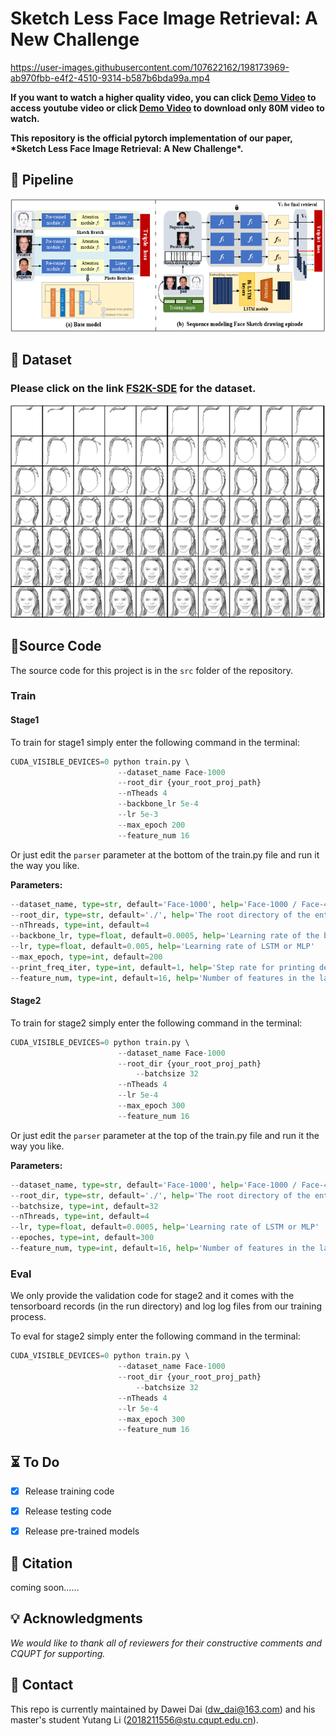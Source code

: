 # Sketch Less Face Image Retrieval: A New Challenge

https://user-images.githubusercontent.com/107622162/198173969-ab970fbb-e4f2-4510-9314-b587b6bda99a.mp4

**If you want to watch a higher quality video, you can click [Demo Video](https://youtu.be/gZfRjrY5H0Y) to access youtube video or click [Demo Video](https://github.com/ddw2AIGROUP2CQUPT/SLFIR/blob/main/demo.mp4?raw=true) to download only 80M video to watch.**

**This repository is the official pytorch implementation of our paper, \*Sketch Less Face Image Retrieval: A New Challenge\*.**

## 🌟 Pipeline

![img](README.assets/wps1.png)

## :floppy_disk: Dataset

### Please click on the link [FS2K-SDE](https://github.com/ddw2AIGROUP2CQUPT/FS2K-SDE) for the dataset.

![image-20221025194710409](README.assets/image-20221025194710409.png)

## 📁Source Code

The source code for this project is in the `src` folder of the repository.

### Train

#### Stage1

To train for stage1 simply enter the following command in the terminal:

```python
CUDA_VISIBLE_DEVICES=0 python train.py \ 
						--dataset_name Face-1000
						--root_dir {your_root_proj_path}
						--nTheads 4
						--backbone_lr 5e-4
						--lr 5e-3
						--max_epoch 200
						--feature_num 16
```

Or just edit the `parser` parameter at the bottom of the train.py file and run it the way you like.

**Parameters:**

```python
--dataset_name, type=str, default='Face-1000', help='Face-1000 / Face-450'
--root_dir, type=str, default='./', help='The root directory of the entire project file'
--nThreads, type=int, default=4
--backbone_lr, type=float, default=0.0005, help='Learning rate of the backbone network'
--lr, type=float, default=0.005, help='Learning rate of LSTM or MLP'
--max_epoch, type=int, default=200
--print_freq_iter, type=int, default=1, help='Step rate for printing debug messages'
--feature_num, type=int, default=16, help='Number of features in the last layer of the neural network'
```

#### Stage2

To train for stage2 simply enter the following command in the terminal:

```python
CUDA_VISIBLE_DEVICES=0 python train.py \ 
						--dataset_name Face-1000
						--root_dir {your_root_proj_path}
    						--batchsize 32
						--nTheads 4
						--lr 5e-4
						--max_epoch 300
						--feature_num 16
```

Or just edit the `parser` parameter at the top of the train.py file and run it the way you like.

**Parameters:**

```python
--dataset_name, type=str, default='Face-1000', help='Face-1000 / Face-450'
--root_dir, type=str, default='./', help='The root directory of the entire project file'
--batchsize, type=int, default=32
--nThreads, type=int, default=4
--lr, type=float, default=0.0005, help='Learning rate of LSTM or MLP'
--epoches, type=int, default=300
--feature_num, type=int, default=16, help='Number of features in the last layer of the neural network'
```

### Eval

We only provide the validation code for stage2 and it comes with the tensorboard records (in the run directory) and log log files from our training process.

To eval for stage2 simply enter the following command in the terminal:

```python
CUDA_VISIBLE_DEVICES=0 python train.py \ 
						--dataset_name Face-1000
						--root_dir {your_root_proj_path}
    						--batchsize 32
						--nTheads 4
						--lr 5e-4
						--max_epoch 300
						--feature_num 16
```

## ⏳ To Do

- [x] Release training code

- [x] Release testing code
- [x] Release pre-trained models

## 📔 Citation

coming soon......

## 💡 Acknowledgments

*We would like to thank all of reviewers for their constructive comments and CQUPT for supporting.*

## 📨 Contact

This repo is currently maintained by Dawei Dai (dw_dai@163.com) and his master's student Yutang Li (2018211556@stu.cqupt.edu.cn).
